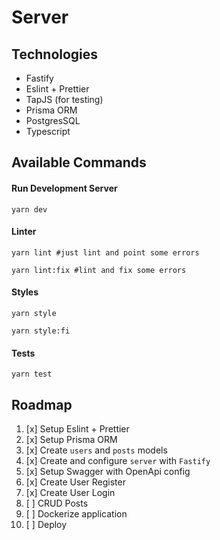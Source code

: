 # Server

## Technologies

- Fastify
- Eslint + Prettier
- TapJS (for testing)
- Prisma ORM
- PostgresSQL
- Typescript

## Available Commands

#### Run Development Server

```
yarn dev
```

#### Linter

```
yarn lint #just lint and point some errors
```

```
yarn lint:fix #lint and fix some errors
```

#### Styles

```
yarn style
```

```
yarn style:fi
```

#### Tests

```
yarn test
```

## Roadmap

1. [x] Setup Eslint + Prettier
2. [x] Setup Prisma ORM
3. [x] Create `users` and `posts` models
4. [x] Create and configure `server` with `Fastify`
5. [x] Setup Swagger with OpenApi config
6. [x] Create User Register
7. [x] Create User Login
8. [ ] CRUD Posts
9. [ ] Dockerize application
10. [ ] Deploy
